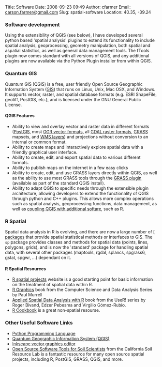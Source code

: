 Title: Software
Date: 2008-09-23 09:49
Author: cfarmer
Email: carson.farmer@gmail.com
Slug: spatial-software
Location: 40.35, -39.24

### Software development

Using the extensibility of QGIS (see below), I have developed several
python based 'spatial analysis' plugins to extend its functionality to
include spatial analysis, geoprocessing, geometry manipulation, both
spatial and aspatial statistics, as well as general data management
tools. The fTools plugin now comes standard with all versions of QGIS, and any 
additional plugins are now available via the Python Plugin installer from within QGIS.

### Quantum GIS

Quantum GIS (QGIS) is a free, user friendly Open Source Geographic
Information System ([GIS](http://en.wikipedia.org/wiki/GIS)) that runs on Linux, 
Unix, Mac OSX, and Windows. It supports vector, raster, and spatial database 
formats (e.g. ESRI ShapeFile, geotiff, PostGIS, etc.), and is licensed under 
the GNU General Public License.

#### QGIS Features

* Ability to view and overlay vector and raster data in different
  formats ([PostGIS](http://postgis.refractions.net/), 
  most [OGR vector formats](http://www.gdal.org/ogr/), all 
  [GDAL raster formats](http://www.gdal.org/), [GRASS](http://grass.itc.it/) 
  mapsets, and [WMS layers](http://en.wikipedia.org/wiki/Web_Map_Service)) 
  and projections
  without conversion to an internal or common format.
* Ability to create maps and interactively explore spatial data with a
  friendly graphical user interface.
* Ability to create, edit, and export spatial data to various
  different formats.
* Ability to publish maps on the internet in a few easy clicks
* Ability to create, edit, and use GRASS layers directly within QGIS,
  as well as the ability to use most GRASS tools through the 
  [GRASS plugin](http://wiki.qgis.org/qgiswiki/GrassCookbook) (available as 
  part of the standard QGIS install).
* Ability to adapt QGIS to specific needs through the extensible
  plugin architecture, allowing developers to extend the functionality
  of QGIS through python and C++ plugins. This allows more complex
  operations such as spatial analysis, geoprocessing functions, data
  management, as well as 
  [coupling QGIS with additional softare](http://www.ftools.ca/manageR.html),
  such as R.

### R Spatial

Spatial data analysis in R is evolving, and there are now a large number
of [  [packages](http://www.r-project.org/Rgeo/) that provide spatial 
statistical methods or interfaces
to GIS. The `sp` package provides classes and methods for spatial data
(points, lines, polygons, grids), and is now the 'standard' package for
handling spatial data, with several other packages (maptools, rgdal,
splancs, spgrass6, gstat, spgwr, ...) dependant on it.

#### R Spatial Resources

* [R spatial projects](http://r-spatial.sourceforge.net/) website is a good 
  starting point for basic information on the treatment of spatial data within R.
* [R Graphics](http://www.stat.auckland.ac.nz/~paul/RGraphics/rgraphics.html) 
  book from the Computer Science and Data Analysis Series by Paul Murrell
* [Applied Spatial Data Analysis with R](http://www.springerlink.com/content/978-0-387-78170-9)
  book from the UseR! series by Roger Bivand, Edzer Pebesma and Virgilio Gómez-Rubio.
* [R Cookbook](http://www.r-cookbook.com/node/40) is a great non-spatial resourse.

### Other Useful Software Links

* [Python Programming Language](http://www.python.org/)
* [Quantum Geographic Information System (QGIS)](http://www.qgis.org/)
* [Inkscape vector graphics editor](http://www.inkscape.org/)
* [Open Source Software Tools for Soil Scientists](http://casoilresource.lawr.ucdavis.edu/drupal/node/95) 
  from the California Soil Resource Lab is a fantastic resource for many open 
  source spatial projects, including R, PostGIS, GRASS, QGIS, and more.
